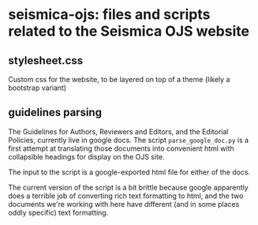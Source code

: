 # seismica-ojs: files and scripts related to the Seismica OJS website

## stylesheet.css
Custom css for the website, to be layered on top of a theme (likely a bootstrap variant)

## guidelines parsing
The Guidelines for Authors, Reviewers and Editors, and the Editorial Policies, currently live in google docs. The script `parse_google_doc.py` is a first attempt at translating those documents into convenient html with collapsible headings for display on the OJS site. 

The input to the script is a google-exported html file for either of the docs.

The current version of the script is a bit brittle because google apparently does a terrible job of converting rich text formatting to html, and the two documents we're working with here have different (and in some places oddly specific) text formatting.
